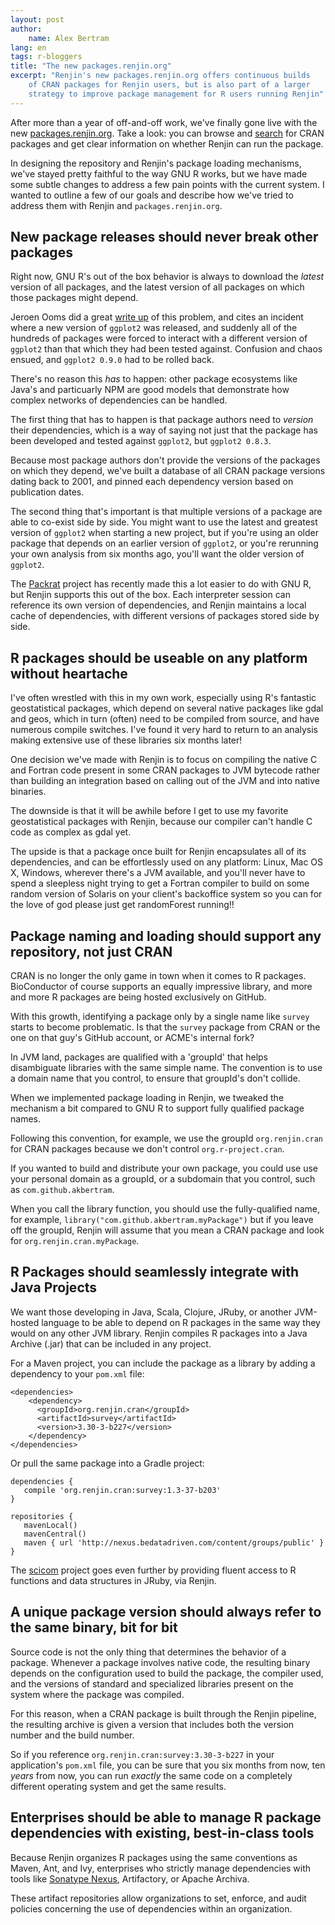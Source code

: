 ```yaml
---
layout: post
author: 
    name: Alex Bertram
lang: en
tags: r-bloggers
title: "The new packages.renjin.org"
excerpt: "Renjin's new packages.renjin.org offers continuous builds
    of CRAN packages for Renjin users, but is also part of a larger
    strategy to improve package management for R users running Renjin"
---
```


After more than a year of off-and-off work, we've finally 
gone live with the new [packages.renjin.org](http://packages.renjin.org). 
Take a look: you can browse and
[search](http://packages.renjin.org) for CRAN packages and
get clear information on whether Renjin can run the
package.

In designing the repository and Renjin's package loading mechanisms, we've
stayed pretty faithful to the way GNU R works, but we have made some subtle
changes to address a few pain points with the current system. I wanted to
outline a few of our goals and describe how we've tried to address them
with Renjin and `packages.renjin.org`.

## New package releases should never break other packages

Right now, GNU R's out of the box behavior is always to download the _latest_
version of all packages, and the latest version of all packages on which those
packages might depend.

Jeroen Ooms did a great 
[write up](http://journal.r-project.org/archive/2013-1/ooms.pdf)
of this problem, and cites an incident where a new version of `ggplot2`
was released, and suddenly all of the hundreds of packages were forced to
interact with a different version of `ggplot2` than that which they had been 
tested against. Confusion and chaos ensued, and `ggplot2 0.9.0` had to be 
rolled back.

There's no reason this _has_ to happen: other package ecosystems like Java's and
particuarly NPM are good models that demonstrate how complex networks of 
dependencies can be handled.

The first thing that has to happen is that package authors need to _version_
their dependencies, which is a way of saying not just that the package 
has been developed and tested against `ggplot2`, but `ggplot2 0.8.3`.

Because most package authors don't provide the versions of the packages on
which they depend, we've built a database of all CRAN
package versions dating back to 2001, and pinned each dependency version
based on publication dates. 

The second thing that's important is that multiple versions of a package
are able to co-exist side by side. You might want to use the latest and
greatest version of `ggplot2` when starting a new project, but if you're using 
an older package that depends on an earlier version of `ggplot2`, or you're 
rerunning your own analysis from six months ago, you'll want the older 
version of `ggplot2`.

The [Packrat](https://rstudio.github.io/packrat/) project has recently
made this a lot easier to do with GNU R, but Renjin supports this out of
the box. Each interpreter session can reference its own version of dependencies,
and Renjin maintains a local cache of dependencies, with different versions
of packages stored side by side.


## R packages should be useable on any platform without heartache

I've often wrestled with this in my own work, especially using R's fantastic
geostatistical packages, which depend on several native packages like 
gdal and geos, which in turn (often) need to be compiled from source,
and have numerous compile switches. I've found it very hard to return to 
an analysis making extensive use of these libraries six months later!

One decision we've made with Renjin is to focus on compiling the native 
C and Fortran code present in some CRAN packages to JVM bytecode rather than
building an integration based on calling out of the JVM and into native
binaries.

The downside is that it will be awhile before I get to use
my favorite geostatistical packages with Renjin, because our compiler can't
handle C code as complex as gdal yet. 

The upside is that a package once built for Renjin encapsulates all of its
dependencies, and can be effortlessly used on any platform: Linux, Mac OS X,
Windows, wherever there's a JVM available, and you'll never have to spend 
a sleepless night trying to get a Fortran compiler to build on some random 
version of Solaris on your client's backoffice system so you can for the love
of god please just get randomForest running!! 


## Package naming and loading should support any repository, not just CRAN

CRAN is no longer the only game in town when it comes to R packages. 
BioConductor of course supports an equally impressive library, and more 
and more R packages are being hosted exclusively on GitHub.

With this growth, identifying a package only by a single name like 
`survey` starts to become problematic. Is that the `survey` package from
CRAN or the one on that guy's GitHub account, or ACME's internal fork?

In JVM land, packages are qualified with a 'groupId' that helps disambiguate
libraries with the same simple name. The convention is to use a domain name
that you control, to ensure that groupId's don't collide.

When we implemented package loading in Renjin, we tweaked the mechanism
a bit compared to GNU R to support fully qualified package names.

Following this convention, for example, we use the groupId `org.renjin.cran`
for CRAN packages because we don't control `org.r-project.cran`.

If you wanted to build and distribute your own package, you could use
use your personal domain as a groupId, or a subdomain that you control,
such as `com.github.akbertram`. 

When you call the library function, you should use the fully-qualified name,
for example, `library("com.github.akbertram.myPackage")` but if you leave
off the groupId, Renjin will assume that you mean a CRAN package and 
look for `org.renjin.cran.myPackage`.

## R Packages should seamlessly integrate with Java Projects

We want those developing in Java, Scala, Clojure, JRuby, or another
JVM-hosted language to be able to depend on R packages in the same way they
would on any other JVM library. Renjin compiles R packages into a Java Archive
(.jar) that can be included in any project.

For a Maven project, you can include the package as a library by adding 
a dependency to your `pom.xml` file:

```{.xml}
<dependencies>
    <dependency>
      <groupId>org.renjin.cran</groupId>
      <artifactId>survey</artifactId>
      <version>3.30-3-b227</version>
    </dependency>
</dependencies>
```

Or pull the same package into a Gradle project:

```
dependencies {
   compile 'org.renjin.cran:survey:1.3-37-b203' 
}

repositories {
   mavenLocal()
   mavenCentral()
   maven { url 'http://nexus.bedatadriven.com/content/groups/public' }
}
```

The [scicom](https://github.com/rbotafogo/scicom) project goes even
further by providing fluent access to R functions and data structures in 
JRuby, via Renjin. 

## A unique package version should always refer to the same binary, bit for bit

Source code is not the only thing that determines the behavior of a package.
Whenever a package involves native code, the resulting binary depends on the
configuration used to build the package, the compiler used, and the versions
of standard and specialized libraries present on the system where the package
was compiled.

For this reason, when a CRAN package is built through the Renjin pipeline,
the resulting archive is given a version that includes both the version number
and the build number.

So if you reference `org.renjin.cran:survey:3.30-3-b227` in your application's `pom.xml` file, you can be sure that you six months from now, ten _years_ 
from now, you can run _exactly_ the same code on a completely different
operating system and get the same results.


## Enterprises should be able to manage R package dependencies with existing, best-in-class tools

Because Renjin organizes R packages using the same conventions as Maven, Ant,
and Ivy, enterprises who strictly manage dependencies with tools like 
[Sonatype Nexus](http://www.sonatype.org/nexus/), Artifactory, or Apache Archiva.

These artifact repositories allow organizations to set, enforce, and audit
policies concerning the use of dependencies within an organization.





